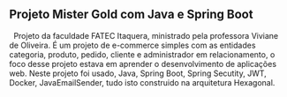 ## Projeto Mister Gold com Java e Spring Boot

&nbsp;
Projeto da faculdade FATEC Itaquera, ministrado pela professora Viviane de Oliveira. É um projeto de e-commerce simples com as entidades categoria, produto, pedido, cliente e administrador em relacionamento, o foco desse projeto estava 
em aprender o desenvolvimento de aplicações web. Neste projeto foi usado, Java, Spring Boot, Spring Secutity, JWT, Docker, JavaEmailSender, tudo isto construido na arquitetura Hexagonal.
